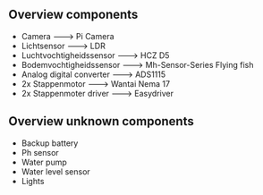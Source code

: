 ## Overview components
* Camera                      --->        Pi Camera 
* Lichtsensor                 --->        LDR
* Luchtvochtigheidssensor     --->        HCZ D5
* Bodemvochtigheidssensor     --->        Mh-Sensor-Series Flying fish
* Analog digital converter     --->       ADS1115
* 2x Stappenmotor             --->        Wantai Nema 17
* 2x Stappenmoter driver      --->        Easydriver


## Overview unknown components 
* Backup battery 
* Ph sensor
* Water pump
* Water level sensor
* Lights
                        
                        
                        
